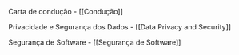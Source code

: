 
Carta de condução - [[Condução]] 

Privacidade e Segurança dos Dados - [[Data Privacy and Security]]

Segurança de Software - [[Segurança de Software]]

